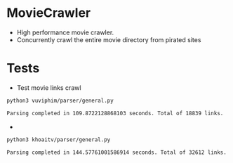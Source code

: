 # MovieCrawler
 - High performance movie crawler.
 - Concurrently crawl the entire movie directory from pirated sites
 

# Tests
- Test movie links crawl
```bash
python3 vuviphim/parser/general.py

Parsing completed in 109.8722128868103 seconds. Total of 18839 links.
```
- 
```bash
python3 khoaitv/parser/general.py

Parsing completed in 144.57761001586914 seconds. Total of 32612 links.
```
